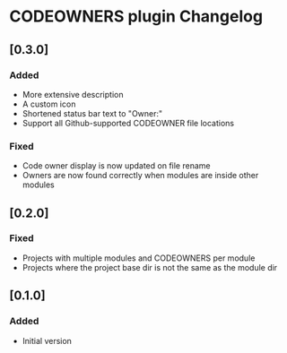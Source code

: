 # CODEOWNERS plugin Changelog

## [0.3.0]

### Added

- More extensive description
- A custom icon
- Shortened status bar text to "Owner:"
- Support all Github-supported CODEOWNER file locations

### Fixed

- Code owner display is now updated on file rename
- Owners are now found correctly when modules are inside other modules 

## [0.2.0]

### Fixed

- Projects with multiple modules and CODEOWNERS per module
- Projects where the project base dir is not the same as the module dir

## [0.1.0]

### Added
- Initial version